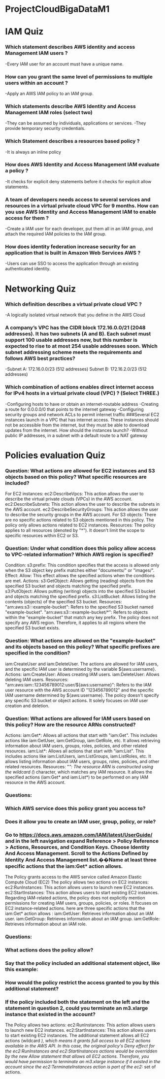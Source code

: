 # ProjectCloudBigaDataM1

<!-- TODO -->

# IAM Quiz
### Which statement describes AWS identity and access Management IAM users ?
-Every IAM user for an account must have a unique name.
### How can you grant the same level of permissions to multiple users within an account ?
-Apply an AWS IAM policy to an IAM group. 
### Which statements describe AWS Identity and Access Management IAM roles (select two)
-They can be assumed by individuals, applications or services.
-They provide temporary security credentials. 
### Which Statement describes a resources based policy ? 
-It is always an inline policy
### How does AWS Identity and Access Management IAM evaluate a policy ? 
-It checks for explicit deny statements before it checks for explicit allow statements.
### A team of developers needs access to several services and resources in a virtual private cloud VPC for 9 months. How can you use AWS Identity and Access Management IAM to enable access for them ? 
-Create a IAM user for each developer, put them all in an IAM group, and attach the required IAM policies to the IAM group.
### How does identity federation increase security for an application that is built in Amazon Web Services AWS ? 
-Users can use SSO to access the application through an existing authenticated identity. 

# Networking Quiz
### Which definition describes a virtual private cloud VPC ?
-A logically isolated virtual network that you define in the AWS Cloud
### A company’s VPC has the CIDR block 172.16.0.0/21 (2048 addresses). It has two subnets (A and B). Each subnet must support 100 usable addresses now, but this number is expected to rise to at most 254 usable addresses soon. Which subnet addressing scheme meets the requirements and follows AWS best practices? 
-Subnet A: 172.16.0.0/23 (512 addresses) Subnet B: 172.16.2.0/23 (512 addresses)
### Which combination of actions enables direct internet access for IPv4 hosts in a virtual private cloud (VPC) ? (Select THREE.) 
-Configuring hosts to have or obtain an internet-routable address
-Creating a route for 0.0.0.0/0 that points to the internet gateway
-Configuring security groups and network ACLs to permit internet traffic
###Several EC2 instances launch in a VPC that has internet access. These instances should not be accessible from the internet, but they must be able to download updates from the internet. How should the instances launch?
-Without public IP addresses, in a subnet with a default route to a NAT gateway

# Policies evaluation Quiz
### Question: What actions are allowed for EC2 instances and S3 objects based on this policy? What specific resources are included?
For EC2 instances:
ec2:DescribeVpcs: This action allows the user to describe the virtual private clouds (VPCs) in the AWS account.
ec2:DescribeSubnets: This action allows the user to describe the subnets in the AWS account.
ec2:DescribeSecurityGroups: This action allows the user to describe the security groups in the AWS account.
For S3 objects:
There are no specific actions related to S3 objects mentioned in this policy. The policy only allows actions related to EC2 instances.
Resources:
The policy applies to all resources (denoted by "*"). It doesn't limit the scope to specific resources within EC2 or S3.

### Question: Under what condition does this policy allow access to VPC-related information? Which AWS region is specified?
Condition:
s3:prefix: This condition specifies that the access is allowed only when the S3 object key prefix matches either "documents/" or "images/".
Effect:
Allow: This effect allows the specified actions when the conditions are met.
Actions:
s3:GetObject: Allows getting (reading) objects from the specified S3 bucket and objects matching the specified prefix.
s3:PutObject: Allows putting (writing) objects into the specified S3 bucket and objects matching the specified prefix.
s3:ListBucket: Allows listing the contents (objects) of the specified S3 bucket.
Resources:
"arn:aws:s3:::example-bucket": Refers to the specified S3 bucket named "example-bucket".
"arn:aws:s3:::example-bucket/*": Refers to objects within the "example-bucket" that match any key prefix.
The policy does not specify any AWS region. Therefore, it applies to all regions where the specified S3 bucket exists.

### Question: What actions are allowed on the "example-bucket" and its objects based on this policy? What specific prefixes are specified in the condition?
iam:CreateUser and iam:DeleteUser. The actions are allowed for IAM users, and the specific IAM user is determined by the variable ${aws:username}.
Actions:
iam:CreateUser: Allows creating IAM users.
iam:DeleteUser: Allows deleting IAM users.
Resources:
"arn:aws:iam::123456789012:user/${aws:username}": Refers to the IAM user resource with the AWS account ID "123456789012" and the specific IAM username determined by ${aws:username}.
The policy doesn't specify any specific S3 bucket or object actions. It solely focuses on IAM user creation and deletion.

### Question: What actions are allowed for IAM users based on this policy? How are the resource ARNs constructed?
Actions:
iam:Get*: Allows all actions that start with "iam:Get". This includes actions like iam:GetUser, iam:GetGroup, iam:GetRole, etc. It allows retrieving information about IAM users, groups, roles, policies, and other related resources.
iam:List*: Allows all actions that start with "iam:List". This includes actions like iam:ListUsers, iam:ListGroups, iam:ListRoles, etc. It allows listing information about IAM users, groups, roles, policies, and other related resources.
Resources:
"*": The resource ARN is constructed using the wildcard (*) character, which matches any IAM resource. It allows the specified actions (iam:Get* and iam:List*) to be performed on any IAM resource in the AWS account.

### Questions:
### Which AWS service does this policy grant you access to?
### Does it allow you to create an IAM user, group, policy, or role?
### Go to https://docs.aws.amazon.com/IAM/latest/UserGuide/ and in the left navigation expand Reference > Policy Reference > Actions, Resources, and Condition Keys. Choose Identity And Access Management. Scroll to the Actions Defined by Identity And Access Management list.��Name at least three specific actions that the iam:Get* action allows.

The Policy grants access to the AWS service called Amazon Elastic Compute Cloud (EC2)
The policy allows two actions on EC2 instances:
ec2:RunInstances: This action allows users to launch new EC2 instances.
ec2:StartInstances: This action allows users to start existing EC2 instances.
Regarding IAM-related actions, the policy does not explicitly mention permissions for creating IAM users, groups, policies, or roles. It focuses on EC2 instance-related actions.
here are three specific actions that the iam:Get* action allows :
iam:GetUser: Retrieves information about an IAM user.
iam:GetGroup: Retrieves information about an IAM group.
iam:GetRole: Retrieves information about an IAM role.

### Questions:
### What actions does the policy allow?
### Say that the policy included an additional statement object, like this example:
### How would the policy restrict the access granted to you by this additional statement?
### If the policy included both the statement on the left and the statement in question 2, could you terminate an m3.xlarge instance that existed in the account?

The Policy allows two actions:
ec2:RunInstances: This action allows users to launch new EC2 instances.
ec2:StartInstances: This action allows users to start existing EC2 instances.
The additional statement allows all EC2 actions (wildcard *), which means it grants full access to all EC2 actions available in the AWS API.
In this case, the original policy's Deny effect for the ec2:RunInstances and ec2:StartInstances actions would be overridden by the new Allow statement that allows all EC2 actions. Therefore, you would have permission to terminate an m3.xlarge instance if it existed in the account since the ec2:TerminateInstances action is part of the ec2:* set of actions.


